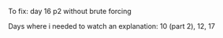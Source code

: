 To fix: day 16 p2 without brute forcing

Days where i needed to watch an explanation: 10 (part 2), 12, 17
